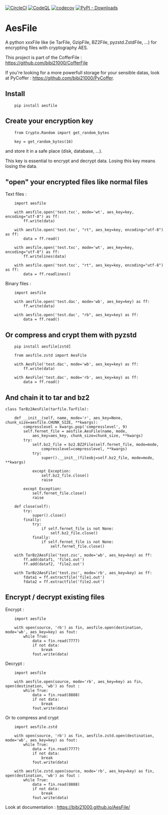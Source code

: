 [![CircleCI](https://dl.circleci.com/status-badge/img/gh/bibi21000/AesFile/tree/main.svg?style=svg)](https://dl.circleci.com/status-badge/redirect/gh/bibi21000/AesFile/tree/main)
[![CodeQL](https://github.com/bibi21000/AesFile/actions/workflows/codeql.yml/badge.svg)](https://github.com/bibi21000/AesFile/actions/workflows/codeql.yml)
[![codecov](https://codecov.io/gh/bibi21000/AesFile/graph/badge.svg?token=4124GIOJAK)](https://codecov.io/gh/bibi21000/AesFile)
[![PyPI - Downloads](https://img.shields.io/pypi/dm/aesfile)](https://pypi.org/project/aesfile/)

# AesFile

A python xxxFile like (ie TarFile, GzipFile, BZ2File, pyzstd.ZstdFile, ...)
for encrypting files with cryptography AES.

This project is part of the CofferFile : https://github.com/bibi21000/CofferFile

If you're looking for a more powerfull storage for your sensible datas,
look at PyCoffer : https://github.com/bibi21000/PyCoffer.


## Install

```
    pip install aesfile
```

## Create your encryption key

```
    from Crypto.Random import get_random_bytes

    key = get_random_bytes(16)
```
and store it in a safe place (disk, database, ...).

This key is essential to encrypt and decrypt data.
Losing this key means losing the data.

## "open" your encrypted files like normal files

Text files :

```
    import aesfile

    with aesfile.open('test.txc', mode='wt', aes_key=key, encoding="utf-8") as ff:
        ff.write(data)

    with aesfile.open('test.txc', "rt", aes_key=key, encoding="utf-8") as ff:
        data = ff.read()

    with aesfile.open('test.txc', mode='wt', aes_key=key, encoding="utf-8") as ff:
        ff.writelines(data)

    with aesfile.open('test.txc', "rt", aes_key=key, encoding="utf-8") as ff:
        data = ff.readlines()
```

Binary files :

```
    import aesfile

    with aesfile.open('test.dac', mode='wb', aes_key=key) as ff:
        ff.write(data)

    with aesfile.open('test.dac', "rb", aes_key=key) as ff:
        data = ff.read()
```

## Or compress and crypt them with pyzstd

```
    pip install aesfile[zstd]
```

```
    from aesfile.zstd import AesFile

    with AesFile('test.dac', mode='wb', aes_key=key) as ff:
        ff.write(data)

    with AesFile('test.dac', mode='rb', aes_key=key) as ff:
        data = ff.read()
```

## And chain it to tar and bz2

```
class TarBz2AesFile(tarfile.TarFile):

    def __init__(self, name, mode='r', aes_key=None, chunk_size=aesfile.CHUNK_SIZE, **kwargs):
        compresslevel = kwargs.pop('compresslevel', 9)
        self.fernet_file = aesfile.AesFile(name, mode,
            aes_key=aes_key, chunk_size=chunk_size, **kwargs)
        try:
            self.bz2_file = bz2.BZ2File(self.fernet_file, mode=mode,
                compresslevel=compresslevel, **kwargs)
            try:
                super().__init__(fileobj=self.bz2_file, mode=mode, **kwargs)

            except Exception:
                self.bz2_file.close()
                raise

        except Exception:
            self.fernet_file.close()
            raise

    def close(self):
        try:
            super().close()
        finally:
            try:
                if self.fernet_file is not None:
                    self.bz2_file.close()
            finally:
                if self.fernet_file is not None:
                    self.fernet_file.close()

    with TarBz2AesFile('test.zsc', mode='wb', aes_key=key) as ff:
        ff.add(dataf1, 'file1.out')
        ff.add(dataf2, 'file2.out')

    with TarBz2AesFile('test.zsc', mode='rb', aes_key=key) as ff:
        fdata1 = ff.extractfile('file1.out')
        fdata2 = ff.extractfile('file2.out')
```

## Encrypt / decrypt existing files

Encrypt :
```
    import aesfile

    with open(source, 'rb') as fin, aesfile.open(destination, mode='wb', aes_key=key) as fout:
        while True:
            data = fin.read(7777)
            if not data:
                break
            fout.write(data)
```

Decrypt :
```
    import aesfile

    with aesfile.open(source, mode='rb', aes_key=key) as fin, open(destination, 'wb') as fout :
        while True:
            data = fin.read(8888)
            if not data:
                break
            fout.write(data)
```

Or to compress and crypt

```
    import aesfile.zstd

    with open(source, 'rb') as fin, aesfile.zstd.open(destination, mode='wb', aes_key=key) as fout:
        while True:
            data = fin.read(7777)
            if not data:
                break
            fout.write(data)

    with aesfile.zstd.open(source, mode='rb', aes_key=key) as fin, open(destination, 'wb') as fout :
        while True:
            data = fin.read(8888)
            if not data:
                break
            fout.write(data)
```

Look at documentation : https://bibi21000.github.io/AesFile/


